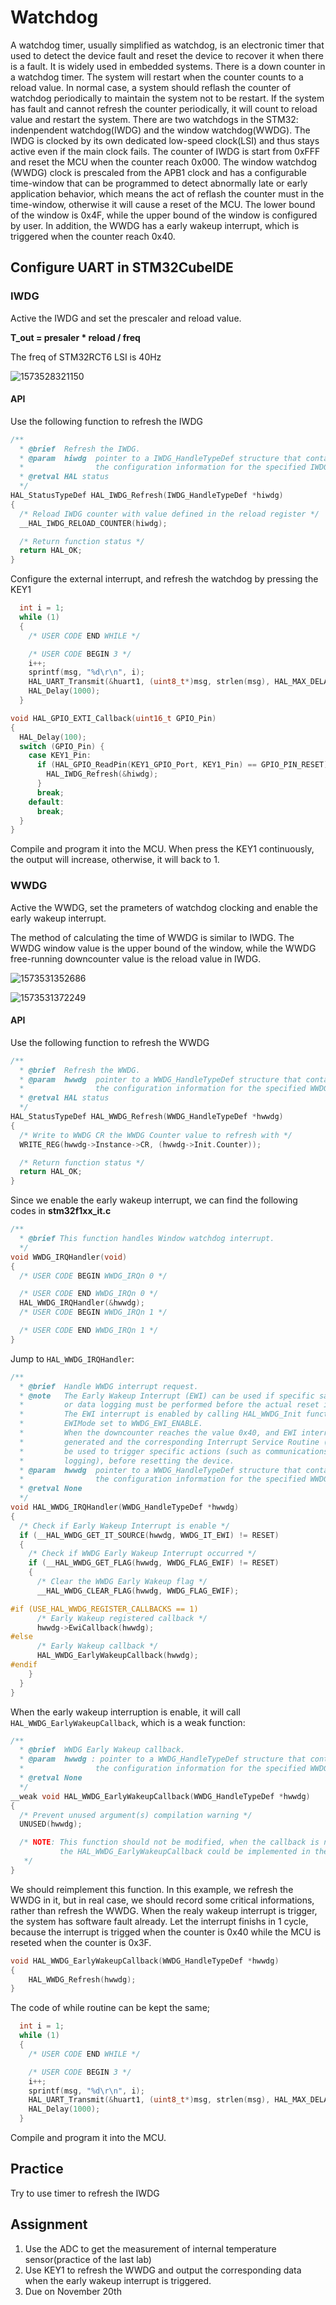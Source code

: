 # Watchdog

A watchdog timer, usually simplified as watchdog, is an electronic timer that used to detect the device fault and reset the device to recover it when there is a fault. It is widely used in embedded systems. There is a down counter in a watchdog timer. The system will restart when the counter counts to a reload value. In normal case, a system should reflash the counter of watchdog periodically to maintain the system not to be restart. If the system has fault and cannot refresh the counter periodically, it will count to reload value and restart the system. There are two watchdogs in the STM32: indenpendent watchdog(IWDG) and the window watchdog(WWDG). The IWDG is clocked by its own dedicated low-speed clock(LSI) and thus stays active even if the main clock fails. The counter of IWDG is start from 0xFFF and reset the MCU when the counter reach 0x000. The window watchdog (WWDG) clock is prescaled from the APB1 clock and has a configurable time-window that can be programmed to detect abnormally late or early application behavior, which means the act of reflash the counter must in the time-window, otherwise it will cause a reset of the MCU. The lower bound of the window is 0x4F, while the upper bound of the window is configured by user. In addition, the WWDG has a early wakeup interrupt, which is triggered when the counter reach 0x40.

## Configure UART in STM32CubeIDE

### IWDG

Active the IWDG and set the prescaler and reload value.

**T_out = presaler * reload / freq**

The freq of STM32RCT6 LSI is 40Hz

![1573528321150](Watch%20Dog.assets/1573528321150.png)

#### API

Use the following function to refresh the IWDG

```c
/**
  * @brief  Refresh the IWDG.
  * @param  hiwdg  pointer to a IWDG_HandleTypeDef structure that contains
  *                the configuration information for the specified IWDG module.
  * @retval HAL status
  */
HAL_StatusTypeDef HAL_IWDG_Refresh(IWDG_HandleTypeDef *hiwdg)
{
  /* Reload IWDG counter with value defined in the reload register */
  __HAL_IWDG_RELOAD_COUNTER(hiwdg);

  /* Return function status */
  return HAL_OK;
}
```



Configure the external interrupt, and refresh the watchdog by pressing the KEY1

```c
  int i = 1;
  while (1)
  {
    /* USER CODE END WHILE */

    /* USER CODE BEGIN 3 */
  	i++;
  	sprintf(msg, "%d\r\n", i);
  	HAL_UART_Transmit(&huart1, (uint8_t*)msg, strlen(msg), HAL_MAX_DELAY);
  	HAL_Delay(1000);
  }
```

```c
void HAL_GPIO_EXTI_Callback(uint16_t GPIO_Pin)
{
  HAL_Delay(100);
  switch (GPIO_Pin) {
	case KEY1_Pin:
      if (HAL_GPIO_ReadPin(KEY1_GPIO_Port, KEY1_Pin) == GPIO_PIN_RESET) {
      	HAL_IWDG_Refresh(&hiwdg);
      }
	  break;
	default:
      break;
  }
}

```

Compile and program it into the MCU. When press the KEY1 continuously, the output will increase, otherwise, it will back to 1.



### WWDG

Active the WWDG, set the prameters of watchdog clocking and enable the early wakeup interrupt.

The method of calculating the time of WWDG is similar to IWDG. The WWDG window value is the upper bound of the window, while the WWDG free-running downcounter value is the reload value in IWDG.

![1573531352686](Watchdog.assets/1573531352686.png)

![1573531372249](Watchdog.assets/1573531372249.png)



#### API

Use the following function to refresh the WWDG

```c
/**
  * @brief  Refresh the WWDG.
  * @param  hwwdg  pointer to a WWDG_HandleTypeDef structure that contains
  *                the configuration information for the specified WWDG module.
  * @retval HAL status
  */
HAL_StatusTypeDef HAL_WWDG_Refresh(WWDG_HandleTypeDef *hwwdg)
{
  /* Write to WWDG CR the WWDG Counter value to refresh with */
  WRITE_REG(hwwdg->Instance->CR, (hwwdg->Init.Counter));

  /* Return function status */
  return HAL_OK;
}
```

Since we enable the early wakeup interrupt, we can find the following codes in **stm32f1xx_it.c**

```c
/**
  * @brief This function handles Window watchdog interrupt.
  */
void WWDG_IRQHandler(void)
{
  /* USER CODE BEGIN WWDG_IRQn 0 */

  /* USER CODE END WWDG_IRQn 0 */
  HAL_WWDG_IRQHandler(&hwwdg);
  /* USER CODE BEGIN WWDG_IRQn 1 */

  /* USER CODE END WWDG_IRQn 1 */
}
```

Jump to ``HAL_WWDG_IRQHandler``:

```c
/**
  * @brief  Handle WWDG interrupt request.
  * @note   The Early Wakeup Interrupt (EWI) can be used if specific safety operations
  *         or data logging must be performed before the actual reset is generated.
  *         The EWI interrupt is enabled by calling HAL_WWDG_Init function with
  *         EWIMode set to WWDG_EWI_ENABLE.
  *         When the downcounter reaches the value 0x40, and EWI interrupt is
  *         generated and the corresponding Interrupt Service Routine (ISR) can
  *         be used to trigger specific actions (such as communications or data
  *         logging), before resetting the device.
  * @param  hwwdg  pointer to a WWDG_HandleTypeDef structure that contains
  *                the configuration information for the specified WWDG module.
  * @retval None
  */
void HAL_WWDG_IRQHandler(WWDG_HandleTypeDef *hwwdg)
{
  /* Check if Early Wakeup Interrupt is enable */
  if (__HAL_WWDG_GET_IT_SOURCE(hwwdg, WWDG_IT_EWI) != RESET)
  {
    /* Check if WWDG Early Wakeup Interrupt occurred */
    if (__HAL_WWDG_GET_FLAG(hwwdg, WWDG_FLAG_EWIF) != RESET)
    {
      /* Clear the WWDG Early Wakeup flag */
      __HAL_WWDG_CLEAR_FLAG(hwwdg, WWDG_FLAG_EWIF);

#if (USE_HAL_WWDG_REGISTER_CALLBACKS == 1)
      /* Early Wakeup registered callback */
      hwwdg->EwiCallback(hwwdg);
#else
      /* Early Wakeup callback */
      HAL_WWDG_EarlyWakeupCallback(hwwdg);
#endif
    }
  }
}
```

When the early wakeup interruption is enable, it will call ``HAL_WWDG_EarlyWakeupCallback``, which is a weak function:

```c
/**
  * @brief  WWDG Early Wakeup callback.
  * @param  hwwdg : pointer to a WWDG_HandleTypeDef structure that contains
  *                the configuration information for the specified WWDG module.
  * @retval None
  */
__weak void HAL_WWDG_EarlyWakeupCallback(WWDG_HandleTypeDef *hwwdg)
{
  /* Prevent unused argument(s) compilation warning */
  UNUSED(hwwdg);

  /* NOTE: This function should not be modified, when the callback is needed,
           the HAL_WWDG_EarlyWakeupCallback could be implemented in the user file
   */
}
```

We should reimplement this function. In this example, we refresh the WWDG in it, but in real case, we should record some critical informations, rather than refresh the WWDG. When the realy wakeup interrupt is trigger, the system has software fault already. Let the interrupt finishs in 1 cycle, because the interrupt is trigged when the counter is 0x40 while the MCU is reseted when the counter is 0x3F.

```c
void HAL_WWDG_EarlyWakeupCallback(WWDG_HandleTypeDef *hwwdg)
{
	HAL_WWDG_Refresh(hwwdg);
}
```

The code of while routine can be kept the same;

```c
  int i = 1;
  while (1)
  {
    /* USER CODE END WHILE */

    /* USER CODE BEGIN 3 */
  	i++;
  	sprintf(msg, "%d\r\n", i);
  	HAL_UART_Transmit(&huart1, (uint8_t*)msg, strlen(msg), HAL_MAX_DELAY);
  	HAL_Delay(1000);
  }
```

Compile and program it into the MCU.



## Practice

Try to use timer to refresh the IWDG

## Assignment

1. Use the ADC to get the measurement of internal temperature sensor(practice of the last lab)
2. Use KEY1 to refresh the WWDG and output the corresponding data when the early wakeup interrupt is triggered.
3. Due on November 20th